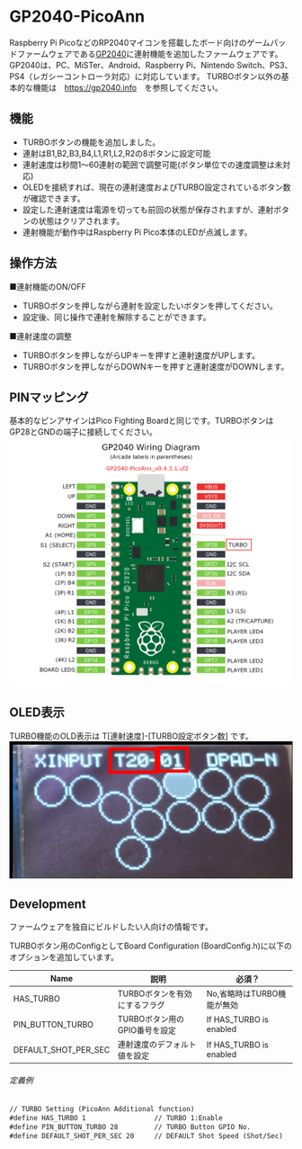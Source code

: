 # GP2040-PicoAnn
Raspberry Pi PicoなどのRP2040マイコンを搭載したボード向けのゲームパッドファームウェアである[GP2040](https://github.com/FeralAI/GP2040)に連射機能を追加したファームウェアです。
GP2040は、PC、MiSTer、Android、Raspberry Pi、Nintendo Switch、PS3、PS4（レガシーコントローラ対応）に対応しています。
TURBOボタン以外の基本的な機能は　<https://gp2040.info>　を参照してください。

## 機能

* TURBOボタンの機能を追加しました。
* 連射はB1,B2,B3,B4,L1,R1,L2,R2の8ボタンに設定可能
* 連射速度は秒間1～60連射の範囲で調整可能(ボタン単位での速度調整は未対応)
* OLEDを接続すれば、現在の連射速度およびTURBO設定されているボタン数が確認できます。
* 設定した連射速度は電源を切っても前回の状態が保存されますが、連射ボタンの状態はクリアされます。
* 連射機能が動作中はRaspberry Pi Pico本体のLEDが点滅します。

## 操作方法

■連射機能のON/OFF

* TURBOボタンを押しながら連射を設定したいボタンを押してください。
* 設定後、同じ操作で連射を解除することができます。

■連射速度の調整

* TURBOボタンを押しながらUPキーを押すと連射速度がUPします。
* TURBOボタンを押しながらDOWNキーを押すと連射速度がDOWNします。

## PINマッピング

基本的なピンアサインはPico Fighting Boardと同じです。TURBOボタンはGP28とGNDの端子に接続してください。
![](PinMapping_PicoAnn.png)

## OLED表示
TURBO機能のOLD表示は T[連射速度]-[TURBO設定ボタン数] です。
![](OLED_turbo.png)

## Development

ファームウェアを独自にビルドしたい人向けの情報です。

TURBOボタン用のConfigとしてBoard Configuration (BoardConfig.h)に以下のオプションを追加しています。

| Name | 説明 | 必須？ |
| - | - | - |
| HAS_TURBO | TURBOボタンを有効にするフラグ | No,省略時はTURBO機能が無効 |
| PIN_BUTTON_TURBO | TURBOボタン用のGPIO番号を設定 | If HAS_TURBO is enabled |
| DEFAULT_SHOT_PER_SEC | 連射速度のデフォルト値を設定 | If HAS_TURBO is enabled |

###### 定義例
```
// TURBO Setting (PicoAnn Additional function)
#define HAS_TURBO 1                 // TURBO 1:Enable
#define PIN_BUTTON_TURBO 28         // TURBO Button GPIO No.
#define DEFAULT_SHOT_PER_SEC 20     // DEFAULT Shot Speed (Shot/Sec)
```


